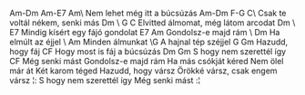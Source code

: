 Am-Dm Am-E7 Am\ Nem lehet még itt a búcsúzás 
Am-Dm F-G C\ Csak te voltál nékem, senki más 
  Dm           \       G          C
Elvitted álmomat, még látom arcodat
   Dm              \          E7
Mindig kísért egy fájó gondolat
E7               Am
 Gondolsz-e majd rám
\             Dm
 Ha elmúlt az éjjel
\ Am Minden álmunkat \G 
 A hajnal tép széjjel
G             Gm
 Hazudd, hogy fáj
CF Hogy most is fáj a búcsúzás 
Dm                    Gm
 S hogy nem szerettél így
CF Még senki mást 
Gondolsz-e majd rám
Ha más csókját kéred
Nem ölel már át
Két karom téged
Hazudd, hogy vársz
Örökké vársz, csak engem vársz
¦: S hogy nem szerettél így
Még senki mást :¦

